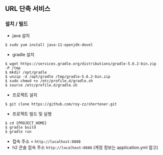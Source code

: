 ## URL 단축 서비스

### 설치 / 빌드

- java 설치
```console
$ sudo yum install java-11-openjdk-devel
```

- gradle 설치
```console
$ wget https://services.gradle.org/distributions/gradle-5.6.2-bin.zip -P /tmp
$ mkdir /opt/gradle
$ unzip -d /opt/gradle /tmp/gradle-5.6.2-bin.zip
$ sudo chmod +x /etc/profile.d/gradle.sh
$ source /etc/profile.d/gradle.sh
```

- 프로젝트 설치
```console
$ git clone https://github.com/roy-zz/shortener.git
```

- 프로젝트 빌드 및 실행
```console
$ cd {PROJECT_HOME}
$ gradle build
$ gradle run
```

* 접속 주소 = `http://localhost:8888`
* h2 콘솔 접속 주소 `http://localhost:8888` (계정 정보는 application.yml 참고)